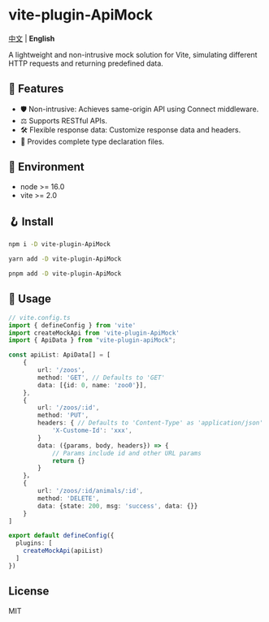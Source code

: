 # vite-plugin-ApiMock

[中文](./README.md) | **English**

A lightweight and non-intrusive mock solution for Vite, simulating different HTTP requests and returning predefined data.

## 📌 Features

- 🛡️ Non-intrusive: Achieves same-origin API using Connect middleware.
- ⚖️ Supports RESTful APIs.
- 🛠️ Flexible response data: Customize response data and headers.
- 🔐 Provides complete type declaration files.

## 🐳 Environment

- node >= 16.0
- vite >= 2.0

## 🪝 Install

```bash
npm i -D vite-plugin-ApiMock
```
```bash
yarn add -D vite-plugin-ApiMock
```
```bash
pnpm add -D vite-plugin-ApiMock
```

## 🚩 Usage

```ts
// vite.config.ts
import { defineConfig } from 'vite'
import createMockApi from 'vite-plugin-ApiMock'
import { ApiData } from "vite-plugin-apiMock";

const apiList: ApiData[] = [
    {
        url: '/zoos',
        method: 'GET', // Defaults to 'GET'
        data: [{id: 0, name: 'zoo0'}],
    },
    {
        url: '/zoos/:id',
        method: 'PUT',
        headers: { // Defaults to 'Content-Type' as 'application/json'
            'X-Custome-Id': 'xxx',
        }
        data: ({params, body, headers}) => {
            // Params include id and other URL params
            return {}
        }
    }，
    {
        url: '/zoos/:id/animals/:id',
        method: 'DELETE',
        data: {state: 200, msg: 'success', data: {}}
    }
]

export default defineConfig({
  plugins: [
    createMockApi(apiList)
  ]
})
```

## License

MIT